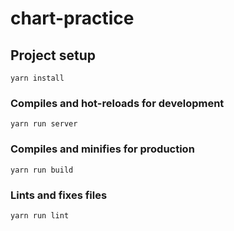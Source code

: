 # chart-practice

## Project setup
```
yarn install
```

### Compiles and hot-reloads for development
```
yarn run server
```

### Compiles and minifies for production
```
yarn run build
```


### Lints and fixes files
```
yarn run lint
```

